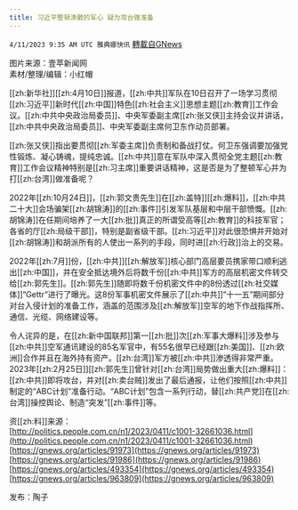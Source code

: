 ```yaml
---
title: 习近平整顿涣散的军心 疑为攻台做准备
---
```

`4/11/2023 9:35 AM UTC 雅典娜快讯` [轉載自GNews](https://gnews.org/articles/1085060)

图片来源：壹苹新闻网   
素材/整理/编辑：小红帽  

[[zh:新华社]][[zh:4月10日]]报道，[[zh:中共]]军队在10日召开了一场学习贯彻[[zh:习近平]]新时代[[zh:中国]]特色[[zh:社会主义]]思想主题[[zh:教育]]工作会议。[[zh:中共中央政治局委员]]、中央军委副主席[[zh:张又侠]]主持会议并讲话，[[zh:中共中央政治局委员]]、中央军委副主席何卫东作动员部署。  

[[zh:张又侠]]指出要贯彻[[zh:军委主席]]负责制和备战打仗。何卫东强调要加强党性锻炼、凝心铸魂，提纯忠诚。[[zh:中共]]意在军队中深入贯彻全党主题[[zh:教育]]工作会议精神特别是[[zh:习主席]]重要讲话精神，这是否是为了整顿军心并为打[[zh:台湾]]做准备呢？  

2022年[[zh:10月24日]]，[[zh:郭文贵先生]]在[[zh:盖特]][[zh:爆料]]，[[zh:中共二十大]]会场骗架[[zh:胡锦涛]]的[[zh:事件]]引发军队基层和中层干部愤慨。[[zh:胡锦涛]]在任期间培养了一大[[zh:批]]真正的所谓受高等[[zh:教育]]的科技军官；各省的厅[[zh:局级干部]]，特别是副省级干部。[[zh:习近平]]对此很恐惧并开始对[[zh:胡锦涛]]和胡派所有的人使出一系列的手段，同时进[[zh:行政]]治上的交易。  

2022年[[zh:7月]]份，[[zh:中共]][[zh:解放军]]核心部门高层要员携家带口顺利逃出[[zh:中国]]，并在安全抵达境外后将数千份[[zh:中共]]军方的高层机密文件转交给[[zh:郭先生]]。[[zh:郭先生]]随即将数千份机密文件中的8份透过[[zh:社交媒体]]“Gettr”进行了曝光。这8份军事机密文件展示了[[zh:中共]]“十一五”期间部分对台入侵计划的准备工作，涵盖的范围涉及[[zh:解放军]]空军的地下作战指挥所、通信、光缆、网络建设等。  

令人诧异的是，在[[zh:新中国联邦]]第一[[zh:批]]次[[zh:军事大爆料]]涉及参与[[zh:中共]]空军通讯建设的85名军官中，有55名很早已经跟[[zh:美国]]、[[zh:欧洲]]合作并且在海外持有资产。[[zh:台湾]]军方被[[zh:中共]]渗透得非常严重。  2023年[[zh:2月25日]][[zh:郭先生]]曾针对[[zh:台湾]]局势做出重大[[zh:爆料]]：[[zh:中共]]即将攻台，并对[[zh:卖台贼]]发出了最后通报，让他们按照[[zh:中共]]制定的“ABC计划”准备行动。“ABC计划”包含一系列行动，替[[zh:共产党]]在[[zh:台湾]]操控舆论、制造“突发”[[zh:事件]]等。  

资[[zh:料]]来源：  
[http://politics.people.com.cn/n1/2023/0411/c1001-32661036.html](http://politics.people.com.cn/n1/2023/0411/c1001-32661036.html)  
[https://gnews.org/articles/91973](https://gnews.org/articles/91973)  
[https://gnews.org/articles/91986](https://gnews.org/articles/91986)  
[https://gnews.org/articles/493354](https://gnews.org/articles/493354)  
[https://gnews.org/articles/963809](https://gnews.org/articles/963809)   

发布：陶子
 


         
